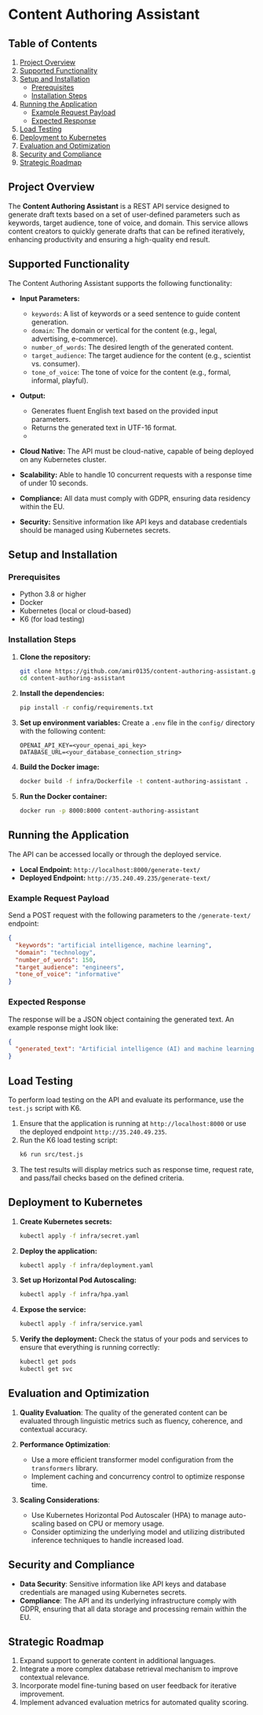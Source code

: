 # Content Authoring Assistant

## Table of Contents
1. [Project Overview](#project-overview)
2. [Supported Functionality](#supported-functionality)
3. [Setup and Installation](#setup-and-installation)
   - [Prerequisites](#prerequisites)
   - [Installation Steps](#installation-steps)
4. [Running the Application](#running-the-application)
   - [Example Request Payload](#example-request-payload)
   - [Expected Response](#expected-response)
5. [Load Testing](#load-testing)
6. [Deployment to Kubernetes](#deployment-to-kubernetes)
7. [Evaluation and Optimization](#evaluation-and-optimization)
8. [Security and Compliance](#security-and-compliance)
9. [Strategic Roadmap](#strategic-roadmap)


## Project Overview
The **Content Authoring Assistant** is a REST API service designed to generate draft texts based on a set of user-defined parameters such as keywords, target audience, tone of voice, and domain. This service allows content creators to quickly generate drafts that can be refined iteratively, enhancing productivity and ensuring a high-quality end result.

## Supported Functionality
The Content Authoring Assistant supports the following functionality:
- **Input Parameters:**
  - `keywords`: A list of keywords or a seed sentence to guide content generation.
  - `domain`: The domain or vertical for the content (e.g., legal, advertising, e-commerce).
  - `number_of_words`: The desired length of the generated content.
  - `target_audience`: The target audience for the content (e.g., scientist vs. consumer).
  - `tone_of_voice`: The tone of voice for the content (e.g., formal, informal, playful).

- **Output:**
  - Generates fluent English text based on the provided input parameters.
  - Returns the generated text in UTF-16 format.
  - 
- **Cloud Native:** The API must be cloud-native, capable of being deployed on any Kubernetes cluster.
- **Scalability:** Able to handle 10 concurrent requests with a response time of under 10 seconds.
- **Compliance:** All data must comply with GDPR, ensuring data residency within the EU.
- **Security:** Sensitive information like API keys and database credentials should be managed using Kubernetes secrets.

## Setup and Installation

### Prerequisites
- Python 3.8 or higher
- Docker
- Kubernetes (local or cloud-based)
- K6 (for load testing)

### Installation Steps
1. **Clone the repository:**
    ```bash
    git clone https://github.com/amir0135/content-authoring-assistant.git
    cd content-authoring-assistant
    ```

2. **Install the dependencies:**
    ```bash
    pip install -r config/requirements.txt
    ```

3. **Set up environment variables:**
   Create a `.env` file in the `config/` directory with the following content:
    ```
    OPENAI_API_KEY=<your_openai_api_key>
    DATABASE_URL=<your_database_connection_string>
    ```

4. **Build the Docker image:**
    ```bash
    docker build -f infra/Dockerfile -t content-authoring-assistant .
    ```

5. **Run the Docker container:**
    ```bash
    docker run -p 8000:8000 content-authoring-assistant
    ```

## Running the Application
The API can be accessed locally or through the deployed service.

- **Local Endpoint:** `http://localhost:8000/generate-text/`
- **Deployed Endpoint:** `http://35.240.49.235/generate-text/`

### Example Request Payload
Send a POST request with the following parameters to the `/generate-text/` endpoint:

```json
{
  "keywords": "artificial intelligence, machine learning",
  "domain": "technology",
  "number_of_words": 150,
  "target_audience": "engineers",
  "tone_of_voice": "informative"
}
```

### Expected Response
The response will be a JSON object containing the generated text. An example response might look like:

```json
{
  "generated_text": "Artificial intelligence (AI) and machine learning (ML) have revolutionized the field of technology, providing innovative solutions to complex problems..."
}
```

## Load Testing
To perform load testing on the API and evaluate its performance, use the `test.js` script with K6.

1. Ensure that the application is running at `http://localhost:8000` or use the deployed endpoint `http://35.240.49.235`.
2. Run the K6 load testing script:
    ```bash
    k6 run src/test.js
    ```
3. The test results will display metrics such as response time, request rate, and pass/fail checks based on the defined criteria.

## Deployment to Kubernetes

1. **Create Kubernetes secrets:**
    ```bash
    kubectl apply -f infra/secret.yaml
    ```

2. **Deploy the application:**
    ```bash
    kubectl apply -f infra/deployment.yaml
    ```

3. **Set up Horizontal Pod Autoscaling:**
    ```bash
    kubectl apply -f infra/hpa.yaml
    ```

4. **Expose the service:**
    ```bash
    kubectl apply -f infra/service.yaml
    ```

5. **Verify the deployment:**
    Check the status of your pods and services to ensure that everything is running correctly:
    ```bash
    kubectl get pods
    kubectl get svc
    ```

## Evaluation and Optimization

1. **Quality Evaluation**: The quality of the generated content can be evaluated through linguistic metrics such as fluency, coherence, and contextual accuracy.

2. **Performance Optimization**:
   - Use a more efficient transformer model configuration from the `transformers` library.
   - Implement caching and concurrency control to optimize response time.

3. **Scaling Considerations**: 
   - Use Kubernetes Horizontal Pod Autoscaler (HPA) to manage auto-scaling based on CPU or memory usage.
   - Consider optimizing the underlying model and utilizing distributed inference techniques to handle increased load.

## Security and Compliance
- **Data Security**: Sensitive information like API keys and database credentials are managed using Kubernetes secrets.
- **Compliance**: The API and its underlying infrastructure comply with GDPR, ensuring that all data storage and processing remain within the EU.

## Strategic Roadmap
1. Expand support to generate content in additional languages.
2. Integrate a more complex database retrieval mechanism to improve contextual relevance.
3. Incorporate model fine-tuning based on user feedback for iterative improvement.
4. Implement advanced evaluation metrics for automated quality scoring.

